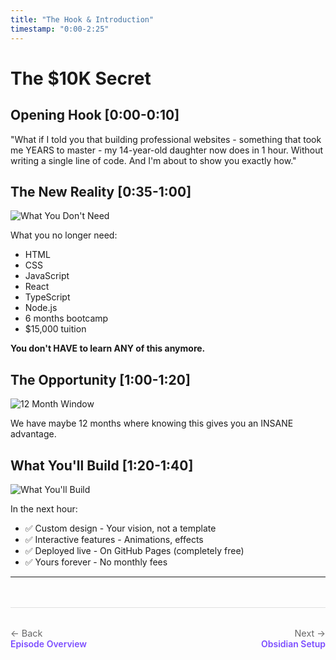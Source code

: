 ```yaml
---
title: "The Hook & Introduction"
timestamp: "0:00-2:25"
---
```


# The $10K Secret

## Opening Hook [0:00-0:10]
"What if I told you that building professional websites - something that took me YEARS to master - my 14-year-old daughter now does in 1 hour. Without writing a single line of code. And I'm about to show you exactly how."

## The New Reality [0:35-1:00]

![What You Don't Need](../diagrams/frames/frame-1.svg)

What you no longer need:
- HTML
- CSS
- JavaScript
- React
- TypeScript
- Node.js
- 6 months bootcamp
- $15,000 tuition

**You don't HAVE to learn ANY of this anymore.**

## The Opportunity [1:00-1:20]

![12 Month Window](../diagrams/frames/frame-2.svg)

We have maybe 12 months where knowing this gives you an INSANE advantage.

## What You'll Build [1:20-1:40]

![What You'll Build](../diagrams/frames/frame-3.svg)

In the next hour:
- ✅ Custom design - Your vision, not a template
- ✅ Interactive features - Animations, effects
- ✅ Deployed live - On GitHub Pages (completely free)
- ✅ Yours forever - No monthly fees

---

<div class="navigation-footer" style="display: flex; justify-content: space-between; margin: 3rem 0 2rem 0; padding: 2rem 0; border-top: 1px solid #e0e0e0;">
  <div>
    <a href="/ai-power/episodes/01-portfolio-no-code/" style="text-decoration: none;">
      <div style="color: #666; font-size: 0.9rem;">← Back</div>
      <div style="color: #7c4dff; font-weight: 600;">Episode Overview</div>
    </a>
  </div>
  <div style="text-align: right;">
    <a href="../01-obsidian-setup/" style="text-decoration: none;">
      <div style="color: #666; font-size: 0.9rem;">Next →</div>
      <div style="color: #7c4dff; font-weight: 600;">Obsidian Setup</div>
    </a>
  </div>
</div>

<!-- End of content -->
